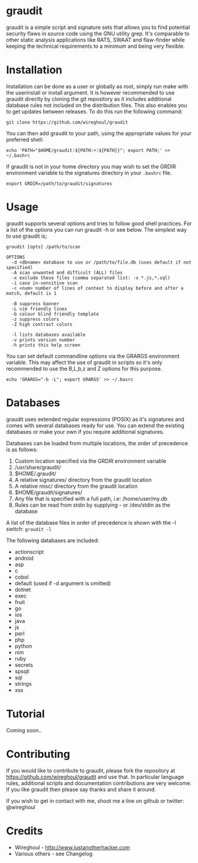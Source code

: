 graudit
===============================================================================
graudit is a simple script and signature sets that allows you to find potential
security flaws in source code using the GNU utility grep. It's comparable to
other static analysis applications like RATS, SWAAT and flaw-finder while
keeping the technical requirements to a minimum and being very flexible.

Installation
===============================================================================
Installation can be done as a user or globally as root, simply run make with
the userinstall or install argument. It is however recommended to use graudit
directly by cloning the git repository as it includes additional database rules
not included on the distribution files. This also enables you to get updates
between releases. To do this run the following command:

```
git clone https://github.com/wireghoul/graudit
```

You can then add graudit to your path, using the appropriate values for
your preferred shell:
```
echo 'PATH="$HOME/graudit:${PATH:+:${PATH}}"; export PATH;' >> ~/.bashrc
```

If graudit is not in your home directory you may wish to set the GRDIR
environment variable to the signatures directory in your `.bashrc` file.
```
export GRDIR=/path/to/graudit/signatures
```

Usage
===============================================================================
graudit supports several options and tries to follow good shell practices. For
a list of the options you can run graudit -h or see below. The simplest way to
use graudit is;

```
graudit [opts] /path/to/scan

OPTIONS
  -d <dbname> database to use or /path/to/file.db (uses default if not specified)
  -A scan unwanted and difficult (ALL) files
  -x exclude these files (comma separated list: -x *.js,*.sql)
  -i case in-sensitive scan
  -c <num> number of lines of context to display before and after a match, default is 1

  -B suppress banner
  -L vim friendly lines
  -b colour blind friendly template
  -z suppress colors
  -Z high contrast colors
  
  -l lists databases available
  -v prints version number
  -h prints this help screen
```

You can set default commandline options via the GRARGS environment variable.
This may affect the use of graudit in scripts so it's only recommended to use
the B,L,b,z and Z options for this purpose.
```
echo 'GRARGS="-b -L"; export GRARGS' >> ~/.basrc
```


Databases
===============================================================================
graudit uses extended regular expressions (POSIX) as it's signatures and comes
with several databases ready for use. You can extend the existing databases or
make your own if you require additional signatures.

Databases can be loaded from multiple locations, the order of precedence is as
follows:
  1. Custom location specified via the GRDIR environment variable
  2. /usr/share/graudit/
  3. $HOME/.graudit/
  4. A relative signatures/ directory from the graudit location
  5. A relative misc/ directory from the graudit location
  6. $HOME/graudit/signatures/
  7. Any file that is specified with a full path, i.e: /home/user/my.db
  8. Rules can be read from stdin by supplying - or /dev/stdin as the database

A list of the database files in order of precedence is shown with the -l switch:
`graudit -l`

The following databases are included:
  - actionscript
  - android
  - asp
  - c
  - cobol
  - default (used if -d argument is omitted)
  - dotnet
  - exec
  - fruit
  - go
  - ios
  - java
  - js
  - perl
  - php
  - python
  - nim
  - ruby
  - secrets
  - spsqli
  - sql
  - strings
  - xss


Tutorial
===============================================================================
Coming soon..


Contributing
===============================================================================
If you would like to contribute to graudit, please fork the repository at
https://github.com/wireghoul/graudit and use that. In particular language rules,
additional scripts and documentation contributions are very welcome.
If you like graudit then please say thanks and share it around.

If you wish to get in contact with me, shoot me a line on github or twitter:
@wireghoul

Credits
===============================================================================
  * Wireghoul - http://www.justanotherhacker.com
  * Various others - see Changelog

